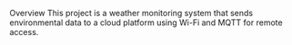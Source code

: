 Overview
This project is a weather monitoring system that sends environmental data to a cloud platform using Wi-Fi and MQTT for remote access.
